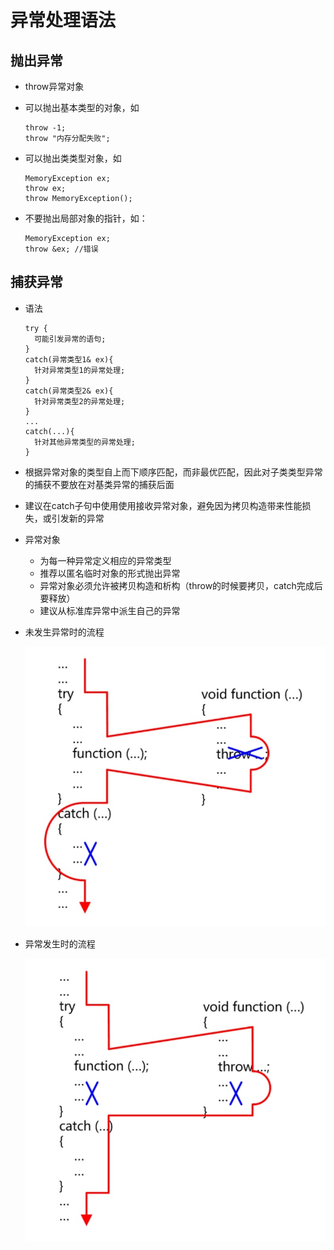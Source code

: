 # 异常处理语法

## 抛出异常
* throw异常对象
* 可以抛出基本类型的对象，如
  ```
  throw -1;
  throw "内存分配失败";
  ```

* 可以抛出类类型对象，如
  ```
  MemoryException ex;
  throw ex;
  throw MemoryException();
  ```

* 不要抛出局部对象的指针，如：
  ```
  MemoryException ex;
  throw &ex; //错误
  ```

## 捕获异常

* 语法

  ```
  try {
  	可能引发异常的语句;
  }
  catch(异常类型1& ex){
  	针对异常类型1的异常处理;
  }
  catch(异常类型2& ex){
  	针对异常类型2的异常处理;
  }
  ...
  catch(...){
  	针对其他异常类型的异常处理;
  }
  ```

* 根据异常对象的类型自上而下顺序匹配，而非最优匹配，因此对子类类型异常的捕获不要放在对基类异常的捕获后面
* 建议在catch子句中使用使用接收异常对象，避免因为拷贝构造带来性能损失，或引发新的异常
* 异常对象
  * 为每一种异常定义相应的异常类型
  * 推荐以匿名临时对象的形式抛出异常
  * 异常对象必须允许被拷贝构造和析构（throw的时候要拷贝，catch完成后要释放）
  * 建议从标准库异常中派生自己的异常

* 未发生异常时的流程

  ![noexception](../../docs/pics/noexception.png)

* 异常发生时的流程

  ![exception](../../docs/pics/exception.png)



